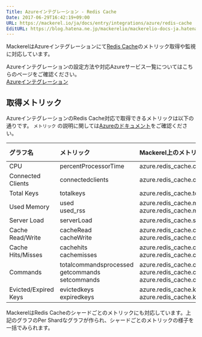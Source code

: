 ```yaml
---
Title: Azureインテグレーション - Redis Cache
Date: 2017-06-29T16:42:19+09:00
URL: https://mackerel.io/ja/docs/entry/integrations/azure/redis-cache
EditURL: https://blog.hatena.ne.jp/mackerelio/mackerelio-docs-ja.hatenablog.mackerel.io/atom/entry/8599973812275094045
---
```


MackerelはAzureインテグレーションにて<a href="https://azure.microsoft.com/ja-jp/services/cache/" target="_blank">Redis Cache</a>のメトリック取得や監視に対応しています。

Azureインテグレーションの設定方法や対応Azureサービス一覧についてはこちらのページをご確認ください。<br>
<a href="https://mackerel.io/ja/docs/entry/integrations/azure">Azureインテグレーション</a>

## 取得メトリック
AzureインテグレーションのRedis Cache対応で取得できるメトリックは以下の通りです。 `メトリック` の説明に関しては<a href="https://docs.microsoft.com/ja-jp/azure/redis-cache/cache-how-to-monitor#available-metrics-and-reporting-intervals" target="_blank">Azureのドキュメント</a>をご確認ください。

|グラフ名|メトリック|Mackerel上のメトリック名|単位|Aggregation Type|
|:---|:---|:---|:---|:---|
|CPU|percentProcessorTime|azure.redis_cache.cpu.percent|Percent|Maximum|
|Connected Clients|connectedclients|azure.redis_cache.connected_clients.count|Integer|Maximum|
|Total Keys|totalkeys|azure.redis_cache.total_keys.count|Integer|Maximum|
|Used Memory|used<br>used_rss|azure.redis_cache.memory.used<br>azure.redis_cache.memory.used_rss|Bytes|Maximum|
|Server Load|serverLoad|azure.redis_cache.server.load|Percent|Maximum|
|Cache Read/Write|cacheRead<br>cacheWrite|azure.redis_cache.cache_io.read<br>azure.redis_cache.cache_io.write|bytes/sec|Maximum|
|Cache Hits/Misses|cachehits<br>cachemisses|azure.redis_cache.cache.hits<br>azure.redis_cache.cache.misses|Integer|Total|
|Commands|totalcommandsprocessed<br>getcommands<br>setcommands|azure.redis_cache.command.processed<br>azure.redis_cache.command.get<br>azure.redis_cache.command.set|Integer|Total|
|Evicted/Expired Keys|evictedkeys<br>expiredkeys|azure.redis_cache.keys.evicted<br>azure.redis_cache.keys.expired|Integer|Total|

MackerelはRedis Cacheのシャードごとのメトリックにも対応しています。上記のグラフのPer Shardなグラフが作られ、シャードごとのメトリックの様子を一括でみられます。
